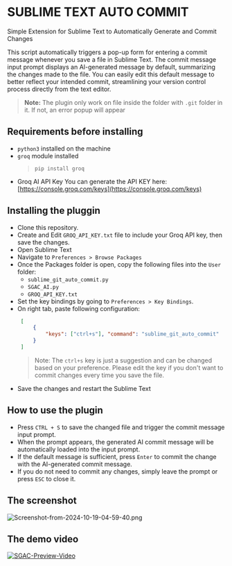 # SUBLIME TEXT AUTO COMMIT

Simple Extension for Sublime Text to Automatically Generate and Commit Changes

This script automatically triggers a pop-up form for entering a commit message whenever you save a file in Sublime Text. The commit message input prompt displays an AI-generated message by default, summarizing the changes made to the file. You can easily edit this default message to better reflect your intended commit, streamlining your version control process directly from the text editor.

> **Note:** The plugin only work on file inside the folder with `.git` folder in it. If not, an error popup will appear

## Requirements before installing

- `python3` installed on the machine
- `groq` module installed
  > `pip install groq`
- Groq AI API Key
You can generate the API KEY here: [https://console.groq.com/keys](https://console.groq.com/keys)

## Installing the pluggin
 - Clone this repository.
 - Create and Edit `GROQ_API_KEY.txt` file to include your Groq API key, then save the changes.
 - Open Sublime Text
 - Navigate to `Preferences > Browse Packages`
 - Once the Packages folder is open, copy the following files into the `User` folder:
   - `sublime_git_auto_commit.py`
   - `SGAC_AI.py`
   - `GROQ_API_KEY.txt`
 - Set the key bindings by going to `Preferences > Key Bindings`.
 - On right tab, paste following configuration:
   ```json
    [
        {
            "keys": ["ctrl+s"], "command": "sublime_git_auto_commit"
        }
    ]
   ```
   > Note: The `ctrl+s` key is just a suggestion and can be changed based on your preference. Please edit the key if you don't want to commit changes every time you save the file.
 - Save the changes and restart the Sublime Text

## How to use the plugin
- Press `CTRL + S` to save the changed file and trigger the commit message input prompt.
- When the prompt appears, the generated AI commit message will be automatically loaded into the input prompt.
- If the default message is sufficient, press `Enter` to commit the change with the AI-generated commit message.
- If you do not need to commit any changes, simply leave the prompt or press `ESC` to close it.


## The screenshot

![Screenshot-from-2024-10-19-04-59-40.png](https://qu.ax/PXgUt.png)

## The demo video

[![SGAC-Preview-Video](https://qu.ax/kkQj.png)](https://qu.ax/nWKQK.webm)